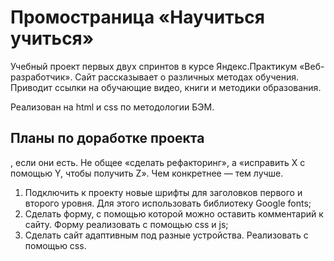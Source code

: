 # Промостраница «Научиться учиться»

Учебный проект первых двух спринтов в курсе Яндекс.Практикум «Веб-разработчик». Сайт рассказывает о различных методах обучения. Приводит ссылки на обучающие видео, книги и методики образования.

Реализован на html и css по методологии БЭМ.

## Планы по доработке проекта

, если они есть. Не общее «сделать рефакторинг», а «исправить X с помощью Y, чтобы получить Z». Чем конкретнее — тем лучше.

1. Подключить к проекту новые шрифты для заголовков первого и второго уровня. Для этого использовать библиотеку Google fonts;
2. Сделать форму, с помощью которой можно оставить комментарий к сайту. Форму реализовать с помощью css и js;
3. Сделать сайт адаптивным под разные устройства. Реализовать с помощью css.
